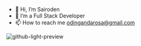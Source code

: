 - 👋 Hi, I’m Sairoden
- 👀 I’m a Full Stack Developer
- 📫 How to reach me odingandarosa@gmail.com

![github-light-preview](https://github.com/Sairoden/Sairoden/assets/72735313/86232509-7771-4077-b24a-b6b03810dd25)
